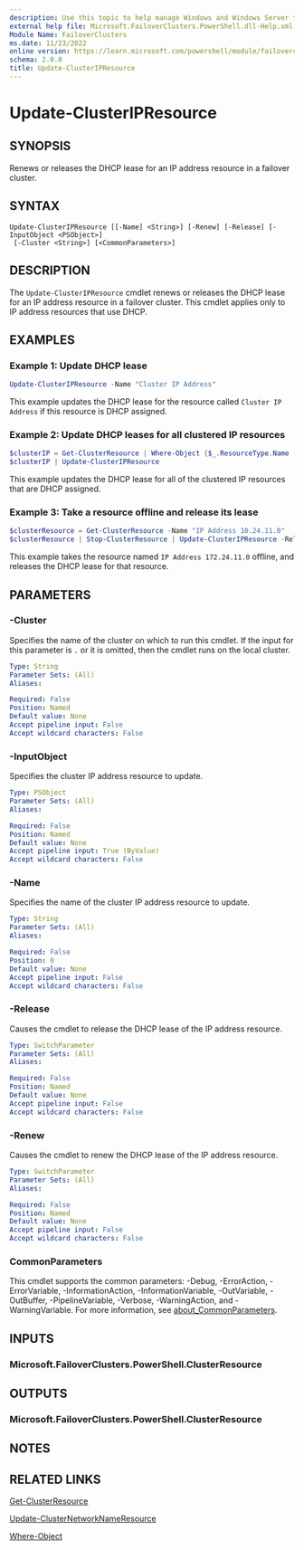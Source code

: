 ```yaml
---
description: Use this topic to help manage Windows and Windows Server technologies with Windows PowerShell.
external help file: Microsoft.FailoverClusters.PowerShell.dll-Help.xml
Module Name: FailoverClusters
ms.date: 11/23/2022
online version: https://learn.microsoft.com/powershell/module/failoverclusters/update-clusteripresource?view=windowsserver2022-ps&wt.mc_id=ps-gethelp
schema: 2.0.0
title: Update-ClusterIPResource
---
```


# Update-ClusterIPResource

## SYNOPSIS
Renews or releases the DHCP lease for an IP address resource in a failover cluster.

## SYNTAX

```
Update-ClusterIPResource [[-Name] <String>] [-Renew] [-Release] [-InputObject <PSObject>]
 [-Cluster <String>] [<CommonParameters>]
```

## DESCRIPTION

The `Update-ClusterIPResource` cmdlet renews or releases the DHCP lease for an IP address resource
in a failover cluster. This cmdlet applies only to IP address resources that use DHCP.

## EXAMPLES

### Example 1: Update DHCP lease

```powershell
Update-ClusterIPResource -Name "Cluster IP Address"
```

This example updates the DHCP lease for the resource called `Cluster IP Address` if this resource is
DHCP assigned.

### Example 2: Update DHCP leases for all clustered IP resources

```powershell
$clusterIP = Get-ClusterResource | Where-Object {$_.ResourceType.Name -eq "IP Address"}
$clusterIP | Update-ClusterIPResource
```

This example updates the DHCP lease for all of the clustered IP resources that are DHCP assigned.

### Example 3: Take a resource offline and release its lease

```powershell
$clusterResource = Get-ClusterResource -Name "IP Address 10.24.11.0"
$clusterResource | Stop-ClusterResource | Update-ClusterIPResource -Release
```

This example takes the resource named `IP Address 172.24.11.0` offline, and releases the DHCP lease
for that resource.

## PARAMETERS

### -Cluster

Specifies the name of the cluster on which to run this cmdlet. If the input for this parameter is
`.` or it is omitted, then the cmdlet runs on the local cluster.

```yaml
Type: String
Parameter Sets: (All)
Aliases: 

Required: False
Position: Named
Default value: None
Accept pipeline input: False
Accept wildcard characters: False
```

### -InputObject

Specifies the cluster IP address resource to update.

```yaml
Type: PSObject
Parameter Sets: (All)
Aliases: 

Required: False
Position: Named
Default value: None
Accept pipeline input: True (ByValue)
Accept wildcard characters: False
```

### -Name

Specifies the name of the cluster IP address resource to update.

```yaml
Type: String
Parameter Sets: (All)
Aliases: 

Required: False
Position: 0
Default value: None
Accept pipeline input: False
Accept wildcard characters: False
```

### -Release

Causes the cmdlet to release the DHCP lease of the IP address resource.

```yaml
Type: SwitchParameter
Parameter Sets: (All)
Aliases: 

Required: False
Position: Named
Default value: None
Accept pipeline input: False
Accept wildcard characters: False
```

### -Renew

Causes the cmdlet to renew the DHCP lease of the IP address resource.

```yaml
Type: SwitchParameter
Parameter Sets: (All)
Aliases: 

Required: False
Position: Named
Default value: None
Accept pipeline input: False
Accept wildcard characters: False
```

### CommonParameters

This cmdlet supports the common parameters: -Debug, -ErrorAction, -ErrorVariable,
-InformationAction, -InformationVariable, -OutVariable, -OutBuffer, -PipelineVariable, -Verbose,
-WarningAction, and -WarningVariable. For more information, see
[about_CommonParameters](https://go.microsoft.com/fwlink/?LinkID=113216).

## INPUTS

### Microsoft.FailoverClusters.PowerShell.ClusterResource

## OUTPUTS

### Microsoft.FailoverClusters.PowerShell.ClusterResource

## NOTES

## RELATED LINKS

[Get-ClusterResource](./Get-ClusterResource.md)

[Update-ClusterNetworkNameResource](./Update-ClusterNetworkNameResource.md)

[Where-Object](https://go.microsoft.com/fwlink/?LinkID=113423)
